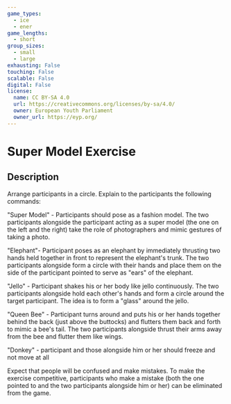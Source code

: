 ```yaml
---
game_types:
  - ice
  - ener
game_lengths:
  - short
group_sizes:
  - small
  - large
exhausting: False
touching: False
scalable: False
digital: False
license:
  name: CC BY-SA 4.0
  url: https://creativecommons.org/licenses/by-sa/4.0/
  owner: European Youth Parliament
  owner_url: https://eyp.org/
---
```

# Super Model Exercise

## Description
Arrange participants in a circle.
Explain to the participants the following commands:

"Super Model" - Participants should pose as a fashion model. The two participants alongside the participant acting as a super model (the one on the left and the right) take the role of photographers and mimic gestures of taking a photo.

"Elephant"- Participant poses as an elephant by immediately thrusting two hands held together in front to represent the elephant's trunk. The two participants alongside form a circle with their hands and place them on the side of the participant pointed to serve as "ears" of the elephant.

"Jello" - Participant shakes his or her body like jello continuously. The two participants alongside hold each other's hands and form a circle around the target participant. The idea is to form a "glass" around the jello.

"Queen Bee" - Participant turns around and puts his or her hands together behind the back (just above the buttocks) and flutters them back and forth to mimic a bee's tail. The two participants alongside thrust their arms away from the bee and flutter them like wings.

"Donkey" - participant and those alongside him or her should freeze and not move at all

Expect that people will be confused and make mistakes. To make the exercise competitive, participants who make a mistake (both the one pointed to and the two participants alongside him or her) can be eliminated from the game.
